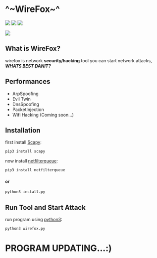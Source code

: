 # ^~WireFox~^
![](https://img.shields.io/badge/Type-NetworkTool-yellow) ![](https://img.shields.io/badge/Version-1.0.0-blue) ![](https://img.shields.io/badge/language-Python-inactive)

![](https://pasteboard.co/JucHJRZ.png)

## What is WireFox?
wirefox is network **security/hacking** tool
you can start network attacks, ***WHATS BEST DANIT?***

## Performances
* ArpSpoofing
* Evil Twin
* DnsSpoofing
* PacketInjection
* Wifi Hacking (Coming soon...)

## Installation
first install [Scapy](https://github.com/secdev/scapy):
```bash
pip3 install scapy
```
now install [netfilterqueue](https://github.com/kti/python-netfilterqueue):
```bash
pip3 install netfilterqueue
```

#### or
```bash
python3 install.py
```
## Run Tool and Start Attack
run program using [python3](https://python.org):
```
python3 wirefox.py
```

# **PROGRAM UPDATING...:)**
